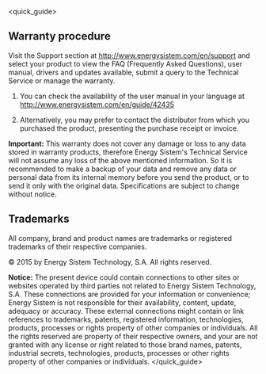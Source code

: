 <quick_guide>
## Warranty procedure

Visit the Support section at http://www.energysistem.com/en/support and select your product to view the FAQ (Frequently Asked Questions), user manual, drivers and updates available, submit a query to the Technical Service or manage the warranty.

1. You can check the availability of the user manual in your language at http://www.energysistem.com/en/guide/42435

2. Alternatively, you may prefer to contact the distributor from which you purchased the product, presenting the purchase receipt or invoice.

**Important:** This warranty does not cover any damage or loss to any data stored in warranty products, therefore Energy Sistem's Technical Service will not assume any loss of the above mentioned information. So it is recommended to make a backup of your data and remove any data or personal data from its internal memory before you send the product, or to send it only with the original data. Specifications are subject to change without notice.

## Trademarks

All company, brand and product names are trademarks or registered trademarks of their respective companies.

© 2015 by Energy Sistem Technology, S.A. All rights reserved.

**Notice:** The present device could contain connections to other sites or websites operated by third parties not related to Energy Sistem Technology, S.A. These connections are provided for your information or convenience; Energy Sistem is not responsible for their availability, content, update, adequacy or accuracy. These external connections might contain or link references to trademarks, patents, registered information, technologies, products, processes or rights property of other companies or individuals. All the rights reserved are property of their respective owners, and your are not granted with any license or right related to those brand names, patents, industrial secrets, technologies, products, processes or other rights property of other companies or individuals.
</quick_guide>


